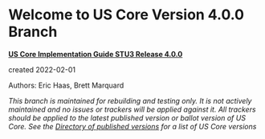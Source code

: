
#  Welcome to US Core Version 4.0.0 Branch

**[US Core Implementation Guide STU3 Release 4.0.0](http://hl7.org/fhir/us/core/STU4/)**

created 2022-02-01

Authors:  Eric Haas, Brett Marquard

*This branch is maintained for rebuilding and testing only.  It is not actively maintained and no issues or trackers will be applied against it.  All trackers should be applied to the latest published version or ballot version of US Core. See the [Directory of published versions](http://hl7.org/fhir/us/core/history.html) for a list of US Core versions*
